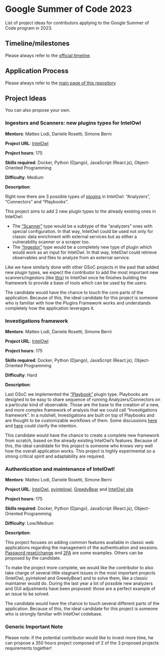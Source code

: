 # Google Summer of Code 2023
List of project ideas for contributors applying to the Google Summer of Code program in 2023.

## Timeline/milestones
Please always refer to the [official timeline](https://developers.google.com/open-source/gsoc/timeline).
  
## Application Process
Please always refer to the [main page of this repository](https://github.com/intelowlproject/gsoc/blob/main/README.md#gsoc-application-process)

## Project Ideas
You can also propose your own.

### Ingestors and Scanners: new plugins types for IntelOwl
<b>Mentors</b>: Matteo Lodi, Daniele Rosetti, Simone Berni

<b>Project URL</b>: [IntelOwl](https://github.com/intelowlproject/IntelOwl)

<b>Project hours</b>: 175

<b>Skills required</b>: Docker, Python (Django), JavaScript (React.js), Object-Oriented Programming

<b>Difficulty</b>: Medium

<b>Description</b>:

Right now there are 3 possible types of [plugins](https://intelowl.readthedocs.io/en/latest/Usage.html#plugins) in IntelOwl: “Analyzers”, “Connectors” and “Playbooks”.

This project aims to add 2 new plugin types to the already existing ones in IntelOwl:
* The [“Scanner”](https://github.com/intelowlproject/IntelOwl/issues/1393) type would be a subtype of the “analyzers” ones with special configuration. In that way, IntelOwl could be used not only for classic data enrichment with external services but as either a vulnerability scanner or a scraper too.
* The [“Ingestor”](https://github.com/intelowlproject/IntelOwl/issues/1397) type would be a completely new type of plugin which would work as an input for IntelOwl. In that way, IntelOwl could retrieve observables and files to analyze from an external service.

Like we have similarly done with other GSoC projects in the past that added new plugin types, we expect the contributor to add the most important new scanners/ingestors (like [this](https://github.com/intelowlproject/IntelOwl/issues/1021)) to IntelOwl once he finishes building the framework to provide a base of tools which can be used by the users.

The candidate would have the chance to touch the core parts of the application. Because of this, the ideal candidate for this project is someone who is familiar with how the Plugins Framework works and understands completely how the application leverages it.

### Investigations framework
<b>Mentors</b>: Matteo Lodi, Daniele Rosetti, Simone Berni

<b>Project URL</b>: [IntelOwl](https://github.com/intelowlproject/IntelOwl)

<b>Project hours</b>: 175

<b>Skills required</b>: Docker, Python (Django), JavaScript (React.js), Object-Oriented Programming

<b>Difficulty</b>: Hard

<b>Description</b>:

Last GSoC we implemented the [“Playbook”](https://www.honeynet.org/2022/10/06/gsoc-2022-project-summary-creating-playbooks-for-intelowl/) plugin type. Playbooks are designed to be easy to share sequence of running Analyzers/Connectors on a particular kind of observable.
Those are the base to the creation of a new, and more complex framework of analysis that we could call “Investigations framework”. In a nutshell, Investigations are built on top of Playbooks and are thought to be customizable workflows of them. Some discussions [here](https://github.com/intelowlproject/IntelOwl/issues/680) and [here](https://github.com/intelowlproject/IntelOwl/discussions/968) could clarify the intention.

This candidate would have the chance to create a complete new framework from scratch, based on the already existing IntelOwl’s features. Because of this, the ideal candidate for this project is someone who knows very well how the overall application works. This project is highly experimental so a strong critical spirit and adaptability are required.

### Authentication and maintenance of IntelOwl!
<b>Mentors</b>: Matteo Lodi, Daniele Rosetti, Simone Berni

<b>Project URL</b>: [IntelOwl](https://github.com/intelowlproject/IntelOwl), [pyintelowl](https://github.com/intelowlproject/pyintelowl), [GreedyBear](https://github.com/intelowlproject/GreedyBear) and [IntelOwl site](https://github.com/intelowlproject/intelowlproject.github.io)

<b>Project hours</b>: 175

<b>Skills required</b>: Docker, Python (Django), JavaScript (React.js), Object-Oriented Programming

<b>Difficulty</b>: Low/Medium

<b>Description</b>:

This project focuses on adding common features available in classic web applications regarding the management of the authentication and sessions.
[Password reset/change](https://github.com/intelowlproject/IntelOwl/issues/1285) and [2FA](https://github.com/intelowlproject/IntelOwl/issues/1286) are some examples. Others can be proposed by the candidate.

To make the project more complete, we would like the contributor to also take charge of several little stagnant issues in the most important projects (IntelOwl, pyintelowl and GreedyBear) and to solve them, like a classic maintainer would do. During the last year a lot of possible new analyzers and GUI adjustments have been proposed: those are a perfect example of an issue to be solved.

The candidate would have the chance to touch several different parts of the application. Because of this, the ideal candidate for this project is someone who is strongly familiar with IntelOwl codebase.

### Generic Important Note
Please note: if the potential contributor would like to invest more time, he can propose a 350 hours project composed of 2 of the 3 proposed projects requirements together!
